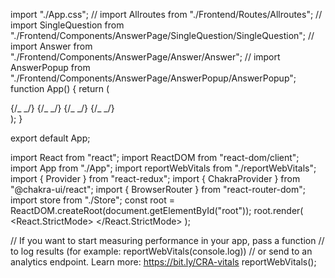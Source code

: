 import "./App.css";
// import Allroutes from "./Frontend/Routes/Allroutes";
// import SingleQuestion from "./Frontend/Components/AnswerPage/SingleQuestion/SingleQuestion";
// import Answer from "./Frontend/Components/AnswerPage/Answer/Answer";
// import AnswerPopup from "./Frontend/Components/AnswerPage/AnswerPopup/AnswerPopup";
function App() {
return (
<div className="App">
{/_ <Allroutes /> _/}
{/_ <SingleQuestion /> _/}
{/_ <AnswerPopup /> _/}
{/_ <Answer /> _/}
</div>
);
}

export default App;

import React from "react";
import ReactDOM from "react-dom/client";
import App from "./App";
import reportWebVitals from "./reportWebVitals";
import { Provider } from "react-redux";
import { ChakraProvider } from "@chakra-ui/react";
import { BrowserRouter } from "react-router-dom";
import store from "./Store";
const root = ReactDOM.createRoot(document.getElementById("root"));
root.render(
<Provider store={store}>
<BrowserRouter>
<ChakraProvider>
<React.StrictMode>
<App />
</React.StrictMode>
</ChakraProvider>
</BrowserRouter>
</Provider>
);

// If you want to start measuring performance in your app, pass a function
// to log results (for example: reportWebVitals(console.log))
// or send to an analytics endpoint. Learn more: https://bit.ly/CRA-vitals
reportWebVitals();
